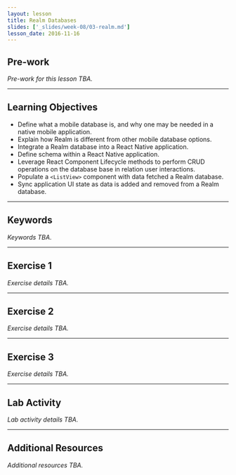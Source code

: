 ```yaml
---
layout: lesson
title: Realm Databases
slides: ['_slides/week-08/03-realm.md']
lesson_date: 2016-11-16
---
```


## Pre-work

*Pre-work for this lesson TBA.*

---

## Learning Objectives

- Define what a mobile database is, and why one may be needed in a native mobile application.
- Explain how Realm is different from other mobile database options.
- Integrate a Realm database into a React Native application.
- Define schema within a React Native application.
- Leverage React Component Lifecycle methods to perform CRUD operations on the database base in relation user interactions.
- Populate a `<ListView>` component with data fetched a Realm database.
- Sync application UI state as data is added and removed from a Realm database.

---

## Keywords

*Keywords TBA.*

---

## Exercise 1

*Exercise details TBA.*

---

## Exercise 2

*Exercise details TBA.*

---

## Exercise 3

*Exercise details TBA.*

---

## Lab Activity

*Lab activity details TBA.*

---

## Additional Resources

*Additional resources TBA.*